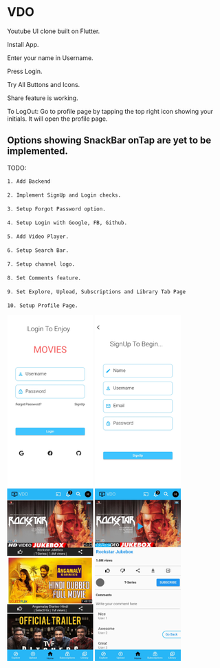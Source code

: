 # VDO

Youtube  UI clone built on Flutter.

Install App.

Enter your name in Username.

Press Login.

Try All Buttons and Icons.

Share feature is working.

To LogOut: Go to profile page by tapping the top right icon showing your initials. It will open the profile page.

## Options showing SnackBar onTap are yet to be implemented.

TODO:

    1. Add Backend
    
    2. Implement SignUp and Login checks.
    
    3. Setup Forgot Password option.
    
    4. Setup Login with Google, FB, Github.
    
    5. Add Video Player.
    
    6. Setup Search Bar.
    
    7. Setup channel logo.
    
    8. Set Comments feature.
    
    9. Set Explore, Upload, Subscriptions and Library Tab Page
    
    10. Setup Profile Page.

<img src=https://github.com/hsinha610/VDO/blob/master/Screenshot_20210501-165740.jpg width="200" height="400"/>

<img src=https://github.com/hsinha610/VDO/blob/master/Screenshot_20210501-165755.jpg width="200" height="400"/>

<img src=https://github.com/hsinha610/VDO/blob/master/Screenshot_20210501-165852.jpg width="200" height="400"/>

<img src=https://github.com/hsinha610/VDO/blob/master/Screenshot_20210501-165903.jpg width="200" height="400"/>


